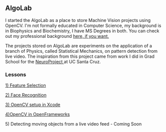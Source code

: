 <h2> AlgoLab </h2>

<p>
I started the AlgoLab as a place to store Machine Vision projects using OpenCV.  I'm not formally educated in Computer Science, my background is in Biophysics and Biochemistry, I have MS Degrees in both. You can check out my professional background <a href="https://www.linkedin.com/in/jchiefelk">here, if you want.</a>   
</p>
<p>
The projects stored on AlgoLab are experiments on the application of a branch of Physics, called Statistical Mechanics, on pattern detection from live video.  The inspiration from this project came from work I did in Grad School for the <a href="http://scipp.ucsc.edu/groups/Neuroproject/index2.html"> NeuroProject </a> at UC Santa Cruz.   
</p>

<h3>Lessons</h3>


<a href="https://github.com/jchiefelk/Algorithms/tree/master/feature_selection">1) Feature Selection</a>

<a href="https://github.com/jchiefelk/Algorithms/tree/master/facerecognition">2) Face Recognition</a>

<a href="https://github.com/jchiefelk/AlgoLab/tree/master/VisionCode">3) OpenCV setup in Xcode</a>

<a href="https://github.com/jchiefelk/AlgoLab/tree/master/ofAlgoLab">4)OpenCV in OpenFrameworks</a>

<a>5) Detecting moving objects from a live video feed - Coming Soon</a>


